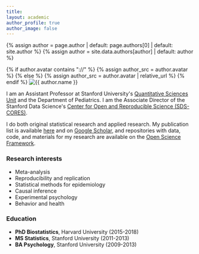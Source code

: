 ```yaml
---
title: 
layout: academic
author_profile: true
author_image: false
---
```


{% assign author = page.author | default: page.authors[0] | default: site.author %}
{% assign author = site.data.authors[author] | default: author %}
<div class="author__avatar__large">
  {% if author.avatar contains "://" %}
    {% assign author_src = author.avatar %}
  {% else %}
    {% assign author_src = author.avatar | relative_url %}
  {% endif %}
  <img src="{{ author_src }}" alt="{{ author.name }}" itemprop="image">
</div>

I am an Assistant Professor at Stanford University's [Quantitative Sciences Unit](https://med.stanford.edu/qsu.html) and the Department of Pediatrics. I am the Associate Director of the Stanford Data Science's [Center for Open and Reproducible Science (SDS-CORES)](https://datascience.stanford.edu/cores).

I do both original statistical research and applied research. My publication list is available [here](https://www.mayamathur.com/publications/) and on [Google Scholar](https://scholar.google.com/citations?user=vmuNN1sAAAAJ&hl=en), and repositories with data, code, and materials for my research are available on the [Open Science Framework](https://osf.io/e9tg8/).

### Research interests
- Meta-analysis
- Reproducibility and replication
- Statistical methods for epidemiology
- Causal inference
- Experimental psychology
- Behavior and health

### Education
- **PhD Biostatistics**, Harvard University (2015-2018)
- **MS Statistics**, Stanford University (2011-2013)
- **BA Psychology**, Stanford University (2009-2013)

